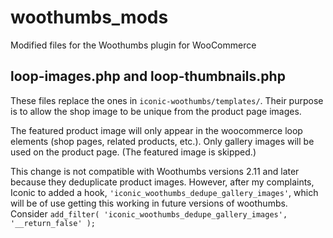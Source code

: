 # woothumbs_mods
Modified files for the Woothumbs plugin for WooCommerce


## loop-images.php and loop-thumbnails.php
These files replace the ones in `iconic-woothumbs/templates/`.
Their purpose is to allow the shop image to be unique from the product page images.

The featured product image will only appear in the woocommerce loop elements (shop pages, related products, etc.).
Only gallery images will be used on the product page. (The featured image is skipped.)

This change is not compatible with Woothumbs versions 2.11 and later because they deduplicate product images.
However, after my complaints, Iconic to added a hook, `'iconic_woothumbs_dedupe_gallery_images'`, 
which will be of use getting this working in future versions of woothumbs.
Consider `add_filter( 'iconic_woothumbs_dedupe_gallery_images', '__return_false' );`
